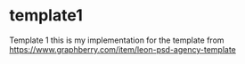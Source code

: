 # template1
Template 1
this is my implementation for the template from https://www.graphberry.com/item/leon-psd-agency-template 
